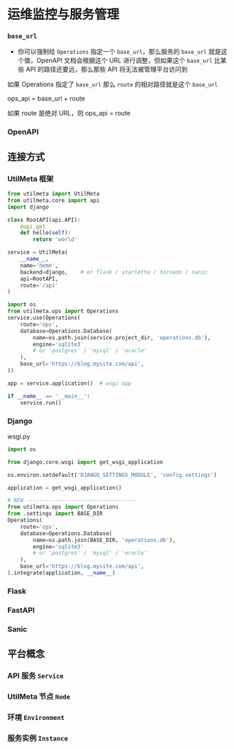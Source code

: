 # 运维监控与服务管理



### `base_url`
* 你可以强制给 `Operations` 指定一个 `base_url`，那么服务的 `base_url` 就是这个值，OpenAPI 文档会根据这个 URL 进行调整，但如果这个 `base_url` 比某些 API 的路径还要远，那么那些 API 将无法被管理平台访问到

如果 Operations 指定了 `base_url` 那么 `route` 的相对路径就是这个  `base_url`

ops_api = base_url + route

如果 route 是绝对 URL，则 ops_api = route

### OpenAPI


## 连接方式

### UtilMeta 框架

```python
from utilmeta import UtilMeta
from utilmeta.core import api
import django

class RootAPI(api.API):
    @api.get
    def hello(self):
        return 'world'

service = UtilMeta(
    __name__,
    name='demo',
    backend=django,    # or flask / starlette / tornado / sanic
    api=RootAPI,
    route='/api'
)

import os
from utilmeta.ops import Operations
service.use(Operations(
    route='ops',
    database=Operations.Database(
        name=os.path.join(service.project_dir, 'operations.db'),
        engine='sqlite3'
        # or 'postgres' / 'mysql' / 'oracle'
    ),
    base_url='https://blog.mysite.com/api',
))

app = service.application()  # wsgi app

if __name__ == '__main__':
    service.run()
```

### Django


wsgi.py
```python
import os

from django.core.wsgi import get_wsgi_application

os.environ.setdefault('DJANGO_SETTINGS_MODULE', 'config.settings')

application = get_wsgi_application()

# NEW -----------------------------------
from utilmeta.ops import Operations
from .settings import BASE_DIR
Operations(
    route='ops',
    database=Operations.Database(
        name=os.path.join(BASE_DIR, 'operations.db'),
        engine='sqlite3'
        # or 'postgres' / 'mysql' / 'oracle'
    ),
    base_url='https://blog.mysite.com/api',
).integrate(application, __name__)
```

### Flask


### FastAPI


### Sanic


## 平台概念

### API 服务 `Service`


### UtilMeta 节点 `Node`


### 环境 `Environment`


### 服务实例 `Instance`
